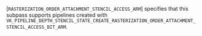 [`RASTERIZATION_ORDER_ATTACHMENT_STENCIL_ACCESS_ARM`]
specifies that this subpass supports pipelines created with
`VK_PIPELINE_DEPTH_STENCIL_STATE_CREATE_RASTERIZATION_ORDER_ATTACHMENT_STENCIL_ACCESS_BIT_ARM`.
